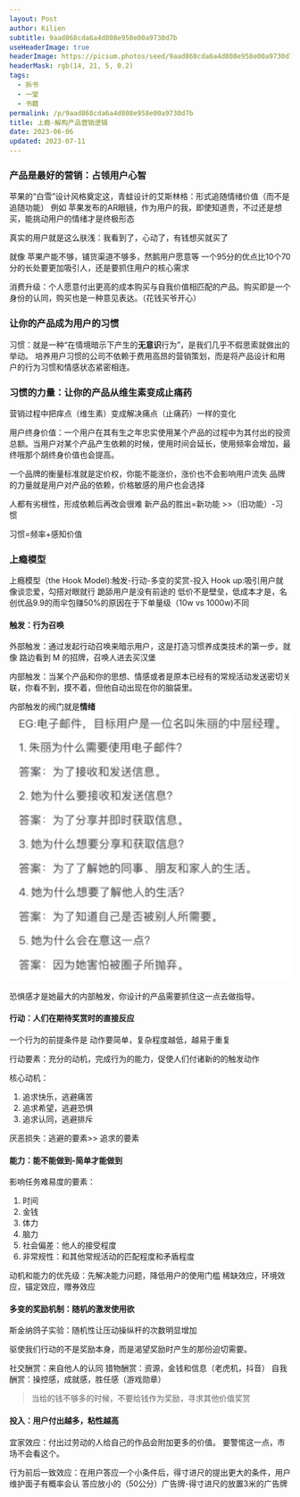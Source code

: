 ```yaml
---
layout: Post
author: Kilien
subtitle: 9aad868cda6a4d808e958e00a9730d7b
useHeaderImage: true
headerImage: https://picsum.photos/seed/9aad868cda6a4d808e958e00a9730d7b/1920/1080
headerMask: rgb(14, 21, 5, 0.2)
tags:
  - 拆书
  - 一堂
  - 书籍
permalink: /p/9aad868cda6a4d808e958e00a9730d7b
title: 上瘾-解构产品营销逻辑
date: 2023-06-06
updated: 2023-07-11
---
```


### 产品是最好的营销：占领用户心智

苹果的“白雪”设计风格奠定这，青蛙设计的艾斯林格：形式追随情绪价值（而不是追随功能）
例如 苹果发布的AR眼镜，作为用户的我，即使知道贵，不过还是想买，能挑动用户的情绪才是终极形态

真实的用户就是这么肤浅：我看到了，心动了，有钱想买就买了

就像 苹果产能不够，铺货渠道不够多，然鹅用户愿意等
一个95分的优点比10个70分的长处要更加吸引人，还是要抓住用户的核心需求

消费升级：个人愿意付出更高的成本购买与自我价值相匹配的产品。购买即是一个身份的认同，购买也是一种意见表达。（花钱买爷开心）

### 让你的产品成为用户的习惯

习惯：就是一种“在情境暗示下产生的**无意识**行为”，是我们几乎不假思索就做出的举动。
培养用户习惯的公司不依赖于费用高昂的营销策划，而是将产品设计和用户的行为习惯和情感状态紧密相连。

### 习惯的力量：让你的产品从维生素变成止痛药

营销过程中把痒点（维生素）变成解决痛点（止痛药）一样的变化

用户终身价值：一个用户在其有生之年忠实使用某个产品的过程中为其付出的投资总额。当用户对某个产品产生依赖的时候，使用时间会延长，使用频率会增加，最终哦那个胡终身价值也会提高。

一个品牌的衡量标准就是定价权，你能不能涨价，涨价也不会影响用户流失
品牌的力量就是用户对产品的依赖，价格敏感的用户也会选择

人都有劣根性，形成依赖后再改会很难
新产品的胜出=新功能 >>（旧功能）-习惯

习惯=频率+感知价值

### 上瘾模型

上瘾模型（the Hook Model):触发-行动-多变的奖赏-投入
Hook up:吸引用户就像谈恋爱，勾搭对眼就行
跪舔用户是没有前途的
低价不是壁垒，低成本才是，名创优品9.9的雨伞包赚50%的原因在于下单量级（10w vs 1000w)不同

#### 触发：行为召唤

外部触发：通过发起行动召唤来暗示用户，这是打造习惯养成类技术的第一步。就像 路边看到 M 的招牌，召唤人进去买汉堡

内部触发：当某个产品和你的思想、情感或者是原本已经有的常规活动发送密切关联，你看不到，摸不着，但他自动出现在你的脑袋里。

内部触发的阀门就是**情绪**
![23228ad26030264460f590550fad2404.png](../resources/8bd13a84ba4342eb890ed456d0c1143c.png)

恐惧感才是她最大的内部触发，你设计的产品需要抓住这一点去做指导。

#### 行动：人们在期待奖赏时的直接反应

一个行为的前提条件是 动作要简单，复杂程度越低，越易于重复

行动要素：充分的动机，完成行为的能力，促使人们付诸新的的触发动作

核心动机：

1.  追求快乐，逃避痛苦
2.  追求希望，逃避恐惧
3.  追求认同，逃避排斥

厌恶损失：逃避的要素>> 追求的要素

#### 能力：能不能做到-简单才能做到

影响任务难易度的要素：

1.  时间
2.  金钱
3.  体力
4.  脑力
5.  社会偏差：他人的接受程度
6.  非常规性：和其他常规活动的匹配程度和矛盾程度

动机和能力的优先级：先解决能力问题，降低用户的使用门槛
稀缺效应，环境效应，锚定效应，赠券效应

#### 多变的奖励机制：随机的激发使用欲

斯金纳鸽子实验：随机性让压动操纵杆的次数明显增加

驱使我们行动的不是奖励本身，而是渴望奖励时产生的那份迫切需要。

社交酬赏：来自他人的认同
猎物酬赏：资源，金钱和信息（老虎机，抖音）
自我酬赏：操控感，成就感，胜任感（游戏勋章）

> 当给的钱不够多的时候，不要给钱作为奖励，寻求其他价值奖赏

#### 投入：用户付出越多，粘性越高

宜家效应：付出过劳动的人给自己的作品会附加更多的价值。
要警惕这一点，市场不会看这个。

行为前后一致效应：在用户答应一个小条件后，得寸进尺的提出更大的条件，用户维护面子有概率会认
答应放小的（50公分）广告牌-得寸进尺的放置3米的广告牌
